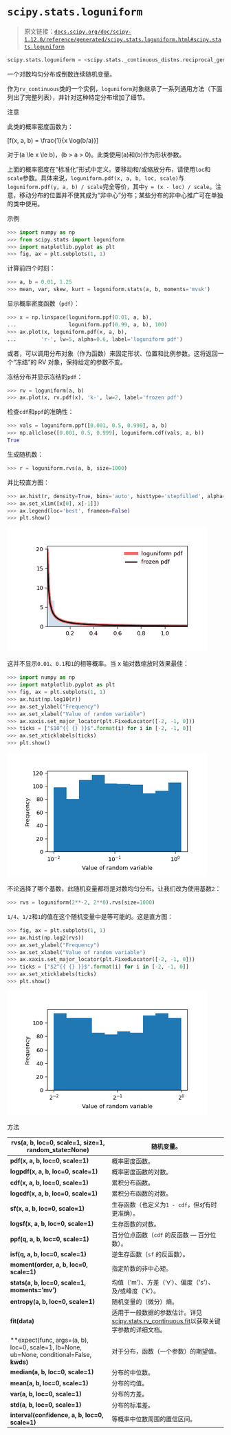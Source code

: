 # `scipy.stats.loguniform`

> 原文链接：[`docs.scipy.org/doc/scipy-1.12.0/reference/generated/scipy.stats.loguniform.html#scipy.stats.loguniform`](https://docs.scipy.org/doc/scipy-1.12.0/reference/generated/scipy.stats.loguniform.html#scipy.stats.loguniform)

```py
scipy.stats.loguniform = <scipy.stats._continuous_distns.reciprocal_gen object>
```

一个对数均匀分布或倒数连续随机变量。

作为`rv_continuous`类的一个实例，`loguniform`对象继承了一系列通用方法（下面列出了完整列表），并针对这种特定分布增加了细节。

注意

此类的概率密度函数为：

\[f(x, a, b) = \frac{1}{x \log(b/a)}\]

对于\(a \le x \le b\)，\(b > a > 0\)。此类使用\(a\)和\(b\)作为形状参数。

上面的概率密度在“标准化”形式中定义。要移动和/或缩放分布，请使用`loc`和`scale`参数。具体来说，`loguniform.pdf(x, a, b, loc, scale)`与`loguniform.pdf(y, a, b) / scale`完全等价，其中`y = (x - loc) / scale`。注意，移动分布的位置并不使其成为“非中心”分布；某些分布的非中心推广可在单独的类中使用。

示例

```py
>>> import numpy as np
>>> from scipy.stats import loguniform
>>> import matplotlib.pyplot as plt
>>> fig, ax = plt.subplots(1, 1) 
```

计算前四个时刻：

```py
>>> a, b = 0.01, 1.25
>>> mean, var, skew, kurt = loguniform.stats(a, b, moments='mvsk') 
```

显示概率密度函数（`pdf`）：

```py
>>> x = np.linspace(loguniform.ppf(0.01, a, b),
...                 loguniform.ppf(0.99, a, b), 100)
>>> ax.plot(x, loguniform.pdf(x, a, b),
...        'r-', lw=5, alpha=0.6, label='loguniform pdf') 
```

或者，可以调用分布对象（作为函数）来固定形状、位置和比例参数。这将返回一个“冻结”的 RV 对象，保持给定的参数不变。

冻结分布并显示冻结的`pdf`：

```py
>>> rv = loguniform(a, b)
>>> ax.plot(x, rv.pdf(x), 'k-', lw=2, label='frozen pdf') 
```

检查`cdf`和`ppf`的准确性：

```py
>>> vals = loguniform.ppf([0.001, 0.5, 0.999], a, b)
>>> np.allclose([0.001, 0.5, 0.999], loguniform.cdf(vals, a, b))
True 
```

生成随机数：

```py
>>> r = loguniform.rvs(a, b, size=1000) 
```

并比较直方图：

```py
>>> ax.hist(r, density=True, bins='auto', histtype='stepfilled', alpha=0.2)
>>> ax.set_xlim([x[0], x[-1]])
>>> ax.legend(loc='best', frameon=False)
>>> plt.show() 
```

![../../_images/scipy-stats-loguniform-1_00_00.png](img/240781e684633c94efdb8f27eeed8442.png)

这并不显示`0.01`、`0.1`和`1`的相等概率。当 x 轴对数缩放时效果最佳：

```py
>>> import numpy as np
>>> import matplotlib.pyplot as plt
>>> fig, ax = plt.subplots(1, 1)
>>> ax.hist(np.log10(r))
>>> ax.set_ylabel("Frequency")
>>> ax.set_xlabel("Value of random variable")
>>> ax.xaxis.set_major_locator(plt.FixedLocator([-2, -1, 0]))
>>> ticks = ["$10^{{ {} }}$".format(i) for i in [-2, -1, 0]]
>>> ax.set_xticklabels(ticks)  
>>> plt.show() 
```

![../../_images/scipy-stats-loguniform-1_01_00.png](img/83ec373df4c30f9fdc1ba3e10304a7b4.png)

不论选择了哪个基数，此随机变量都将是对数均匀分布。让我们改为使用基数`2`：

```py
>>> rvs = loguniform(2**-2, 2**0).rvs(size=1000) 
```

`1/4`、`1/2`和`1`的值在这个随机变量中是等可能的。这是直方图：

```py
>>> fig, ax = plt.subplots(1, 1)
>>> ax.hist(np.log2(rvs))
>>> ax.set_ylabel("Frequency")
>>> ax.set_xlabel("Value of random variable")
>>> ax.xaxis.set_major_locator(plt.FixedLocator([-2, -1, 0]))
>>> ticks = ["$2^{{ {} }}$".format(i) for i in [-2, -1, 0]]
>>> ax.set_xticklabels(ticks)  
>>> plt.show() 
```

![../../_images/scipy-stats-loguniform-1_02_00.png](img/58388485dbd5a2f9d5b2606b1ae78820.png)

方法

| **rvs(a, b, loc=0, scale=1, size=1, random_state=None)** | 随机变量。 |
| --- | --- |
| **pdf(x, a, b, loc=0, scale=1)** | 概率密度函数。 |
| **logpdf(x, a, b, loc=0, scale=1)** | 概率密度函数的对数。 |
| **cdf(x, a, b, loc=0, scale=1)** | 累积分布函数。 |
| **logcdf(x, a, b, loc=0, scale=1)** | 累积分布函数的对数。 |
| **sf(x, a, b, loc=0, scale=1)** | 生存函数（也定义为`1 - cdf`，但*sf*有时更准确）。 |
| **logsf(x, a, b, loc=0, scale=1)** | 生存函数的对数。 |
| **ppf(q, a, b, loc=0, scale=1)** | 百分位点函数（`cdf` 的反函数 — 百分位数）。 |
| **isf(q, a, b, loc=0, scale=1)** | 逆生存函数（`sf` 的反函数）。 |
| **moment(order, a, b, loc=0, scale=1)** | 指定阶数的非中心矩。 |
| **stats(a, b, loc=0, scale=1, moments=’mv’)** | 均值（‘m’）、方差（‘v’）、偏度（‘s’）、及/或峰度（‘k’）。 |
| **entropy(a, b, loc=0, scale=1)** | 随机变量的（微分）熵。 |
| **fit(data)** | 适用于一般数据的参数估计。详见[scipy.stats.rv_continuous.fit](https://docs.scipy.org/doc/scipy/reference/generated/scipy.stats.rv_continuous.fit.html#scipy.stats.rv_continuous.fit)以获取关键字参数的详细文档。 |
| **expect(func, args=(a, b), loc=0, scale=1, lb=None, ub=None, conditional=False, **kwds)** | 对于分布，函数（一个参数）的期望值。 |
| **median(a, b, loc=0, scale=1)** | 分布的中位数。 |
| **mean(a, b, loc=0, scale=1)** | 分布的均值。 |
| **var(a, b, loc=0, scale=1)** | 分布的方差。 |
| **std(a, b, loc=0, scale=1)** | 分布的标准差。 |
| **interval(confidence, a, b, loc=0, scale=1)** | 等概率中位数周围的置信区间。 |
